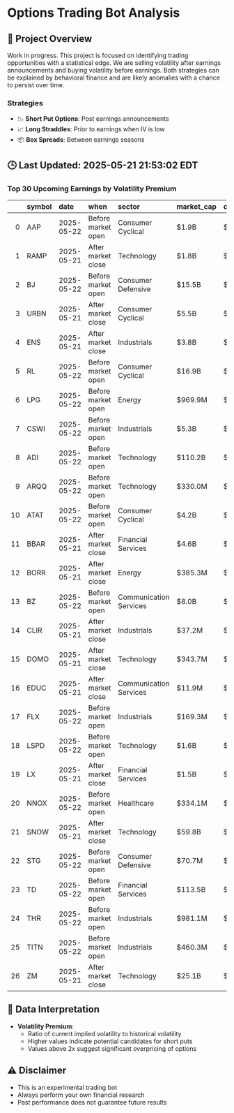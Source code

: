 # Options Trading Bot Analysis

## 🚀 Project Overview
Work in progress. This project is focused on identifying trading opportunities with a statistical edge.
We are selling volatility after earnings announcements and buying volatility before earnings.
Both strategies can be explained by behavioral finance and are likely anomalies with a chance to persist over time.

### Strategies
- 📉 **Short Put Options**: Post earnings announcements
- 📈 **Long Straddles**: Prior to earnings when IV is low
- 📦 **Box Spreads**: Between earnings seasons

## 🕒 Last Updated: 2025-05-21 21:53:02 EDT

### Top 30 Upcoming Earnings by Volatility Premium

|    | symbol   | date       | when               | sector                 | market_cap   | close   | hv_current   | iv_current   | vol_premium   |
|---:|:---------|:-----------|:-------------------|:-----------------------|:-------------|:--------|:-------------|:-------------|:--------------|
|  0 | AAP      | 2025-05-22 | Before market open | Consumer Cyclical      | $1.9B        | $34.16  | 54.30%       | 74.55%       | 1.37x         |
|  1 | RAMP     | 2025-05-21 | After market close | Technology             | $1.8B        | $28.85  | 44.58%       | 55.46%       | 1.24x         |
|  2 | BJ       | 2025-05-22 | Before market open | Consumer Defensive     | $15.5B       | $119.08 | 33.82%       | 39.90%       | 1.18x         |
|  3 | URBN     | 2025-05-21 | After market close | Consumer Cyclical      | $5.5B        | $61.34  | 65.82%       | 55.52%       | 0.84x         |
|  4 | ENS      | 2025-05-21 | After market close | Industrials            | $3.8B        | $98.13  | 43.66%       | 36.29%       | 0.83x         |
|  5 | RL       | 2025-05-22 | Before market open | Consumer Cyclical      | $16.9B       | $280.20 | 54.13%       | 44.81%       | 0.83x         |
|  6 | LPG      | 2025-05-22 | Before market open | Energy                 | $969.9M      | $23.41  | 53.74%       | 43.28%       | 0.81x         |
|  7 | CSWI     | 2025-05-22 | Before market open | Industrials            | $5.3B        | $324.68 | 50.99%       | 34.22%       | 0.67x         |
|  8 | ADI      | 2025-05-22 | Before market open | Technology             | $110.2B      | $224.49 | 65.95%       | 35.82%       | 0.54x         |
|  9 | ARQQ     | 2025-05-22 | Before market open | Technology             | $330.0M      | $24.63  | nan%         | nan%         | nanx          |
| 10 | ATAT     | 2025-05-22 | Before market open | Consumer Cyclical      | $4.2B        | $30.82  | nan%         | nan%         | nanx          |
| 11 | BBAR     | 2025-05-21 | After market close | Financial Services     | $4.6B        | $21.98  | nan%         | nan%         | nanx          |
| 12 | BORR     | 2025-05-21 | After market close | Energy                 | $385.3M      | $1.69   | nan%         | nan%         | nanx          |
| 13 | BZ       | 2025-05-22 | Before market open | Communication Services | $8.0B        | $18.11  | nan%         | nan%         | nanx          |
| 14 | CLIR     | 2025-05-21 | After market close | Industrials            | $37.2M       | $0.68   | nan%         | nan%         | nanx          |
| 15 | DOMO     | 2025-05-21 | After market close | Technology             | $343.7M      | $8.55   | nan%         | nan%         | nanx          |
| 16 | EDUC     | 2025-05-21 | After market close | Communication Services | $11.9M       | $1.30   | nan%         | nan%         | nanx          |
| 17 | FLX      | 2025-05-22 | Before market open | Industrials            | $169.3M      | $2.33   | nan%         | nan%         | nanx          |
| 18 | LSPD     | 2025-05-22 | Before market open | Technology             | $1.6B        | $10.97  | nan%         | nan%         | nanx          |
| 19 | LX       | 2025-05-21 | After market close | Financial Services     | $1.5B        | $8.89   | nan%         | nan%         | nanx          |
| 20 | NNOX     | 2025-05-22 | Before market open | Healthcare             | $334.1M      | $5.49   | nan%         | nan%         | nanx          |
| 21 | SNOW     | 2025-05-21 | After market close | Technology             | $59.8B       | $182.88 | nan%         | nan%         | nanx          |
| 22 | STG      | 2025-05-22 | Before market open | Consumer Defensive     | $70.7M       | $5.40   | nan%         | nan%         | nanx          |
| 23 | TD       | 2025-05-22 | Before market open | Financial Services     | $113.5B      | $64.80  | nan%         | nan%         | nanx          |
| 24 | THR      | 2025-05-22 | Before market open | Industrials            | $981.1M      | $29.70  | nan%         | nan%         | nanx          |
| 25 | TITN     | 2025-05-22 | Before market open | Industrials            | $460.3M      | $20.63  | nan%         | nan%         | nanx          |
| 26 | ZM       | 2025-05-21 | After market close | Technology             | $25.1B       | $83.10  | nan%         | nan%         | nanx          |

## 📝 Data Interpretation

- **Volatility Premium**: 
  - Ratio of current implied volatility to historical volatility
  - Higher values indicate potential candidates for short puts
  - Values above 2x suggest significant overpricing of options

## ⚠️ Disclaimer
- This is an experimental trading bot
- Always perform your own financial research
- Past performance does not guarantee future results
